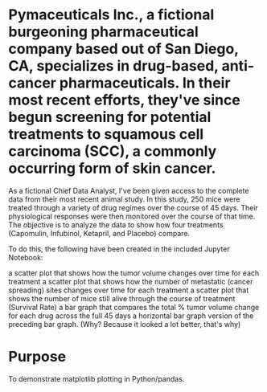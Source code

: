 # Pymaceuticals Inc., a fictional burgeoning pharmaceutical company based out of San Diego, CA, specializes in drug-based, anti-cancer pharmaceuticals. In their most recent efforts, they've since begun screening for potential treatments to squamous cell carcinoma (SCC), a commonly occurring form of skin cancer.

As a fictional Chief Data Analyst, I've been given access to the complete data from their most recent animal study. In this study, 250 mice were treated through a variety of drug regimes over the course of 45 days. Their physiological responses were then monitored over the course of that time. The objective is to analyze the data to show how four treatments (Capomulin, Infubinol, Ketapril, and Placebo) compare.

To do this, the following have been created in the included Jupyter Notebook:

a scatter plot that shows how the tumor volume changes over time for each treatment
a scatter plot that shows how the number of metastatic (cancer spreading) sites changes over time for each treatment
a scatter plot that shows the number of mice still alive through the course of treatment (Survival Rate)
a bar graph that compares the total % tumor volume change for each drug across the full 45 days
a horizontal bar graph version of the preceding bar graph. (Why? Because it looked a lot better, that's why)
# Purpose

To demonstrate matplotlib plotting in Python/pandas.
